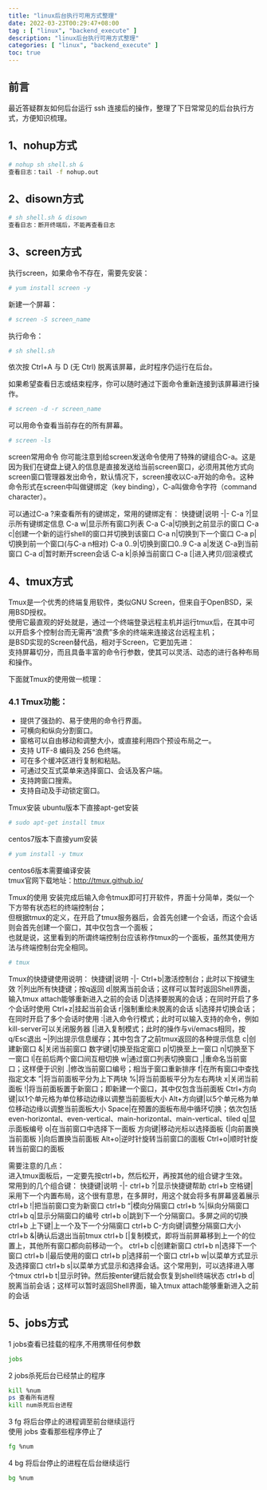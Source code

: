 ```yaml
---
title: "linux后台执行可用方式整理"
date: 2022-03-23T00:29:47+08:00
tag : [ "linux", "backend_execute" ]
description: "linux后台执行可用方式整理"
categories: [ "linux", "backend_execute" ]
toc: true
---
```


## 前言
最近答疑群友如何后台运行 ssh 连接后的操作，整理了下日常常见的后台执行方式，方便知识梳理。

## 1、nohup方式
```bash
# nohup sh shell.sh &
查看日志：tail -f nohup.out
```

## 2、disown方式
```bash
# sh shell.sh & disown
查看日志：断开终端后，不能再查看日志
```

## 3、screen方式
执行screen，如果命令不存在，需要先安装：
```bash
# yum install screen -y
```
新建一个屏幕：
```bash
# screen -S screen_name
```
执行命令：
```bash
# sh shell.sh
```
依次按 Ctrl+A 与 D (无 Ctrl) 脱离该屏幕，此时程序仍运行在后台。

如果希望查看日志或结束程序，你可以随时通过下面命令重新连接到该屏幕进行操作。
```bash
# screen -d -r screen_name
```
可以用命令查看当前存在的所有屏幕。
```bash
# screen -ls
```

screen常用命令
你可能注意到给screen发送命令使用了特殊的键组合C-a。这是因为我们在键盘上键入的信息是直接发送给当前screen窗口，必须用其他方式向screen窗口管理器发出命令，默认情况下，screen接收以C-a开始的命令。这种命令形式在screen中叫做键绑定（key binding），C-a叫做命令字符（command character）。

可以通过C-a ?来查看所有的键绑定，常用的键绑定有：
快捷键|说明
-|-
C-a ?|显示所有键绑定信息
C-a w|显示所有窗口列表
C-a C-a|切换到之前显示的窗口
C-a c|创建一个新的运行shell的窗口并切换到该窗口
C-a n|切换到下一个窗口
C-a p|切换到前一个窗口(与C-a n相对)
C-a 0..9|切换到窗口0..9
C-a a|发送 C-a到当前窗口
C-a d|暂时断开screen会话
C-a k|杀掉当前窗口
C-a [|进入拷贝/回滚模式

## 4、tmux方式
Tmux是一个优秀的终端复用软件，类似GNU Screen，但来自于OpenBSD，采用BSD授权。  
使用它最直观的好处就是，通过一个终端登录远程主机并运行tmux后，在其中可以开启多个控制台而无需再“浪费”多余的终端来连接这台远程主机；  
是BSD实现的Screen替代品，相对于Screen，它更加先进：  
支持屏幕切分，而且具备丰富的命令行参数，使其可以灵活、动态的进行各种布局和操作。

下面就Tmux的使用做一梳理：
### 4.1 Tmux功能：
- 提供了强劲的、易于使用的命令行界面。
- 可横向和纵向分割窗口。
- 窗格可以自由移动和调整大小，或直接利用四个预设布局之一。
- 支持 UTF-8 编码及 256 色终端。
- 可在多个缓冲区进行复制和粘贴。
- 可通过交互式菜单来选择窗口、会话及客户端。
- 支持跨窗口搜索。
- 支持自动及手动锁定窗口。

Tmux安装
ubuntu版本下直接apt-get安装
```bash
# sudo apt-get install tmux
```
centos7版本下直接yum安装
```bash
# yum install -y tmux
```
centos6版本需要编译安装  
tmux官网下载地址：http://tmux.github.io/

Tmux的使用
安装完成后输入命令tmux即可打开软件，界面十分简单，类似一个下方带有状态栏的终端控制台；  
但根据tmux的定义，在开启了tmux服务器后，会首先创建一个会话，而这个会话则会首先创建一个窗口，其中仅包含一个面板；  
也就是说，这里看到的所谓终端控制台应该称作tmux的一个面板，虽然其使用方法与终端控制台完全相同。
```bash
# tmux
```                                   
Tmux的快捷键使用说明：
快捷键|说明
-|-
Ctrl+b|激活控制台；此时以下按键生效
?|列出所有快捷键；按q返回
d|脱离当前会话；这样可以暂时返回Shell界面，输入tmux attach能够重新进入之前的会话
D|选择要脱离的会话；在同时开启了多个会话时使用
Ctrl+z|挂起当前会话
r|强制重绘未脱离的会话
s|选择并切换会话；在同时开启了多个会话时使用
:|进入命令行模式；此时可以输入支持的命令，例如kill-server可以关闭服务器
[|进入复制模式；此时的操作与vi/emacs相同，按q/Esc退出
~|列出提示信息缓存；其中包含了之前tmux返回的各种提示信息
c|创建新窗口
&|关闭当前窗口
数字键|切换至指定窗口
p|切换至上一窗口
n|切换至下一窗口
l|在前后两个窗口间互相切换
w|通过窗口列表切换窗口
,|重命名当前窗口；这样便于识别
.|修改当前窗口编号；相当于窗口重新排序
f|在所有窗口中查找指定文本
”|将当前面板平分为上下两块
%|将当前面板平分为左右两块
x|关闭当前面板
!|将当前面板置于新窗口；即新建一个窗口，其中仅包含当前面板
Ctrl+方向键|以1个单元格为单位移动边缘以调整当前面板大小
Alt+方向键|以5个单元格为单位移动边缘以调整当前面板大小
Space|在预置的面板布局中循环切换；依次包括even-horizontal、even-vertical、main-horizontal、main-vertical、tiled
q|显示面板编号
o|在当前窗口中选择下一面板
方向键|移动光标以选择面板
{|向前置换当前面板
}|向后置换当前面板
Alt+o|逆时针旋转当前窗口的面板
Ctrl+o|顺时针旋转当前窗口的面板

需要注意的几点：   
进入tmux面板后，一定要先按ctrl+b，然后松开，再按其他的组合键才生效。  
常用到的几个组合键：
快捷键|说明
-|-
ctrl+b ?|显示快捷键帮助
ctrl+b 空格键|采用下一个内置布局，这个很有意思，在多屏时，用这个就会将多有屏幕竖着展示
ctrl+b !|把当前窗口变为新窗口
ctrl+b “|模向分隔窗口
ctrl+b %|纵向分隔窗口
ctrl+b q|显示分隔窗口的编号
ctrl+b o|跳到下一个分隔窗口。多屏之间的切换
ctrl+b 上下键|上一个及下一个分隔窗口
ctrl+b C-方向键|调整分隔窗口大小
ctrl+b &|确认后退出当前tmux
ctrl+b [|复制模式，即将当前屏幕移到上一个的位置上，其他所有窗口都向前移动一个。
ctrl+b c|创建新窗口
ctrl+b n|选择下一个窗口
ctrl+b l|最后使用的窗口
ctrl+b p|选择前一个窗口
ctrl+b w|以菜单方式显示及选择窗口
ctrl+b s|以菜单方式显示和选择会话。这个常用到，可以选择进入哪个tmux
ctrl+b t|显示时钟。然后按enter键后就会恢复到shell终端状态
ctrl+b d|脱离当前会话；这样可以暂时返回Shell界面，输入tmux attach能够重新进入之前的会话

## 5、jobs方式
1 jobs查看已挂载的程序,不用携带任何参数  
```bash
jobs
```
2 jobs杀死后台已经禁止的程序
```bash
kill %num
ps 查看所有进程
kill num杀死后台进程
```
3 fg 将后台停止的进程调至前台继续运行  
使用 jobs 查看那些程序停止了
```bash
fg %num
```
4 bg 将后台停止的进程在后台继续运行
```bash
bg %num
```